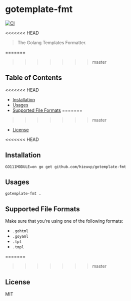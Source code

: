 # gotemplate-fmt

[![CI](https://github.com/hieuvp/gotemplate-fmt/workflows/CI/badge.svg?branch=master)](https://github.com/hieuvp/gotemplate-fmt/actions?query=workflow%3ACI+branch%3Amaster)

<<<<<<< HEAD
> The Golang Templates Formatter.

=======
>>>>>>> master
## Table of Contents

<!-- START doctoc generated TOC please keep comment here to allow auto update -->
<!-- DON'T EDIT THIS SECTION, INSTEAD RE-RUN doctoc TO UPDATE -->

<<<<<<< HEAD
- [Installation](#installation)
- [Usages](#usages)
- [Supported File Formats](#supported-file-formats)
=======
>>>>>>> master
- [License](#license)

<!-- END doctoc generated TOC please keep comment here to allow auto update -->

<<<<<<< HEAD
## Installation

```shell script
GO111MODULE=on go get github.com/hieuvp/gotemplate-fmt
```

## Usages

```shell script
gotemplate-fmt .
```

## Supported File Formats

Make sure that you're using one of the following formats:

- `.gohtml`
- `.goyaml`
- `.tpl`
- `.tmpl`

=======
>>>>>>> master
## License

MIT
